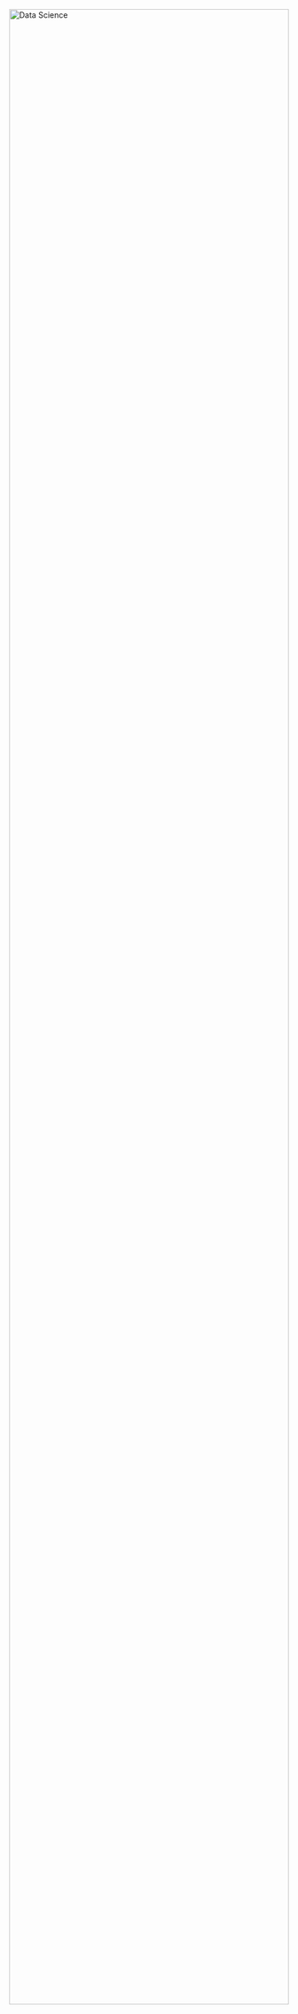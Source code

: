 <div style="display: flex; justify-content: center; align-items: center; height: 100vh;">
  <img src="https://assets-global.website-files.com/606907b169dcd481e8fd42c4/628fcc28ae967c5ccc32de0c_data-science.jpg" 
       alt="Data Science" 
       style="width: 100%; height: auto; max-height: 90vh; object-fit: cover;" />
</div>

<h2 align="left">Hi 👋! My name is Paulo Eduardo, I am a Data Scientist, graduated from the British School of Creative Arts and Technologies (EBAC), currently a Business Administration student at Esbam University Center, and also a Computer Science student at Martha Falcão Wyden.</h2>
</p>

<!-- Dropdown -->
<details>
  <summary>👨‍💻 More about me</summary>
  
 - 🌱 I am currently pursuing a degree in Business Administration at Esbam University Center and studying Computer Science (distance learning) at Martha Falcão Wyden. I have also completed a professional Data Science program at EBAC (British School of Creative Arts and Technologies).
I chose to study Computer Science to strengthen my technical foundation in technology, focusing on programming, algorithms, and data structures—essential skills for excelling in the data science field. The distance learning format gives me the flexibility to manage my studies without affecting my professional availability. I’m balancing this with my Business Administration degree, which is nearing completion (approximately 1.5 years remaining). I believe this education complements my data work by providing a strategic understanding of business, management, and finance—key elements for turning data into actionable insights.
Combining both areas has allowed me to develop a technical and analytical profile with a practical focus on delivering results and creating value through data analysis.
  
 - 🔭 I am seeking my first job opportunity in the field of Data Science and Data Analysis.
  </p>
  
 - 💬I am 22 years old and currently reside in Brazil. I have basic proficiency in Spanish and experience in Python, Data Analysis, Data Visualization, and Machine Learning. Additionally, I am a musician, which has endowed me with valuable skills such as keen pattern recognition, meticulous analysis, and a creative approach—aptitudes seamlessly intertwined with the realm of data science.
 - ⚡ In my leisure time, I enjoy playing football, indulging in video games, and playing the piano! 🎹 I am convinced that our individual interests not only enhance our understanding of the world but also play a fundamental role in tackling challenges.
</details>

<div align="center">
  <img src="https://github-readme-stats.vercel.app/api?username=Bruxteclas&theme=blue-green" alt="GitHub Stats" />
</div>

<!-- Portfolio -->
## Portfolio:

### 🤖 LLMs Engineering Projects
- [Legal Document Summarization with OpenAI](https://github.com/Bruxteclas/Resumo-de-Documentos-Juridicos-com-OpenAI) - Legal document summarization project using OpenAI LLM models.  
- [Gradio Chatbot Project](https://github.com/Bruxteclas/Gradio-ChatbotGradio) - An interactive chatbot developed with Gradio.  
- [Competitor Monitoring with LLMs and Gradio](https://github.com/Bruxteclas/Monitor-de-Concorrentes-com-LLMs-e-Gradio) - Competitor website monitoring using Gradio and LLMs.  
- [AI Assistant for Airline Company](https://github.com/Bruxteclas/Assistente-de-IA-para-Companhia-A-rea) - Virtual travel assistant.  


### 🌟 Machine Learning Projects
- [Personality Analysis with Machine Learning](https://github.com/Bruxteclas/Analise-de-Personalidade-com-Machine-Learning) - Personality study using machine learning.  
- [Brazilian E-commerce Data Analysis](https://github.com/Bruxteclas/Analise-do-Conjunto-de-Dados-de-E-commerce) - Brazilian e-commerce data analysis with ML.  
- [Disease Prediction with AutoGluon](https://github.com/Bruxteclas/diagnostico-inteligente) - Intelligent disease diagnosis using machine learning and Streamlit.  
- [Educational Analysis with Saeb](https://github.com/Bruxteclas/Projeto-de-Analise-Educacional/tree/main) - Educational performance analysis using linear regression.  

### 📊 Data Analysis Projects
- [Desafio House Rocket Company](https://github.com/Bruxteclas/Desafio-House-Rocket-Company) - House Rocket - Análise Imobiliária com Dados
- [CRM Analysis](https://github.com/Bruxteclas/CRM-Analysis) - Análise de Vendas e Performance Comercial com SQL no Databricks: `Foco em CRM`
- [Análise da taxa de Mortalidade Global](https://github.com/Bruxteclas/Analise-da-Taxa-de-Mortalidade-Global-Usando-AWS-e-SQL) Análise da Taxa de Mortalidade global usando AWS e SQL

### 🎨 Visualization & BI Projects
- [Projeto de Prática com Power BI](https://github.com/Bruxteclas/Dashboard-de-Analise-de-Trancamentos-de-Cursos) - Dashboard de Análise de Trancamentos de Cursos
- [Projeto realizado no SQL e EXCEL](https://github.com/Bruxteclas/Analise-de-Vendas-usando-SQL-e-Excel) - Análise de Vendas usando SQL e EXCEL
- [Dashboard Comercial](https://github.com/Bruxteclas/Dashboard-Comercial) - Dashboard Comercial desenvolvido no Power BI
- [Dashboard Consultoria Empresarial](https://github.com/Bruxteclas/Tomada-de-Decisao-com-Base-em-Dados--A-Transformacao-da-Gestao-Administrativa) - A transformação da Gestão Administrativa

### 🧑‍🎓 Academic Projects
- [Object-Oriented Programming with Coca-Cola Stock Data](https://github.com/Bruxteclas/Programacao-orientada-a-objeto-Acoes-da-coca-cola-) - Object-oriented analysis with stock data.    
- [Telemarketing Campaign Analysis](https://github.com/Bruxteclas/telemarketing) - Analysis of telemarketing campaigns.  
- [Probability Analysis with Pet Food Package Weight Data](https://github.com/Bruxteclas/Probabilidade-) - Probability analysis using pet food package weight data.   
- [Credit Risk Prediction](https://github.com/Bruxteclas/CreditRiskPrediction) - Credit risk model using machine learning.  
- [Credit Classification](https://github.com/Bruxteclas/Classificacao-de-credito) - Credit classification model.  
- [Delinquency Pattern Analysis on Credit Data](https://github.com/Bruxteclas/Analisando-Padroes-de-Inadimplencia-em-Dados-de-Credito) - Analysis of delinquency patterns.   
- [Regression Analysis](https://github.com/Bruxteclas/Analise-de-regressao) - Linear regression analysis.  
- [Credit Analysis with SQL and AWS](https://github.com/Bruxteclas/Analise-Credito-SQL-AWS) - Credit analysis using SQL and AWS.  
- [Data Analysis with PostgreSQL](https://github.com/Bruxteclas/Analise-de-dados-com-PostgreSQL) - Data analysis using PostgreSQL.  
- [Customer Satisfaction and Recommendation Analysis (NPS)](https://github.com/Bruxteclas/Recomendacao-e-NPS-BI) - Customer satisfaction and recommendation analysis in Power BI.  
- [Retail BI Visualization](https://github.com/Bruxteclas/Visualizacao-Varejo-BI) - Retail group sales analysis in Power BI.  
- [Market Research BI](https://github.com/Bruxteclas/Pesquisa-de-Mercado) - Market research analysis of soft drinks in Power BI.  
- [Vaccination Analysis BI](https://github.com/Bruxteclas/Analise-de-Vacinacao-do-Estado-de-PE) - Vaccination analysis for the state of Pernambuco.  


### 🔥Skills 
<!-- Skills: Programming Languages -->
Programming Languages:
<div align="left">
  <img src="https://cdn.jsdelivr.net/gh/devicons/devicon/icons/python/python-original.svg" height="30" alt="Python logo" />
</div>

<!-- PostgreSQL Badge -->
<img src="https://img.shields.io/badge/PostgreSQL-316192?style=for-the-badge&logo=postgresql&logoColor=white" height="30" alt="PostgreSQL badge" />


### 💻Tools and Frameworks

<div align="left">
  <img src="https://cdn.jsdelivr.net/gh/devicons/devicon/icons/jupyter/jupyter-original.svg" height="40" alt="jupyter logo"  />
  <img width="12" />
  <img src="https://cdn.jsdelivr.net/gh/devicons/devicon/icons/visualstudio/visualstudio-plain.svg" height="40" alt="visualstudio logo"  />
</a>
  <img src="https://img.shields.io/badge/GIT-E44C30?style=for-the-badge&logo=git&logoColor=white" height="35" alt="Git logo" />
  <img src="https://img.shields.io/badge/Amazon_AWS-232F3E?style=for-the-badge&logo=amazon-aws&logoColor=white" height="35" alt="Amazon AWS logo" />
  <img src="https://github.com/user-attachments/assets/26007508-a546-474d-9800-fd54d33ab9e8" height="40" alt="Power BI logo" />
  <img src="https://github.com/user-attachments/assets/11bf2753-234d-46e0-b818-0dc178c09a62" height="40" alt="Excel" />
  <img src="https://github.com/user-attachments/assets/c2260bca-32de-4874-aef4-57693560b262" height="55" alt="Spark" />
  
</div>



###

<div align="left">
  <a href="https://www.instagram.com/pauloteclas_?igshid=YzVkODRmOTdmMw==" target="_blank">
    <img src="https://img.shields.io/static/v1?message=Instagram&logo=instagram&label=&color=E4405F&logoColor=white&labelColor=&style=for-the-badge" height="35" alt="instagram logo"  />
  </a>
  <a href="@pauloteclas224@gmail.com" target="_blank">
    <img src="https://img.shields.io/static/v1?message=Gmail&logo=gmail&label=&color=D14836&logoColor=white&labelColor=&style=for-the-badge" height="35" alt="gmail logo"  />
  </a>
  <a href="https://www.linkedin.com/in/pauloteclas/" target="_blank">
    <img src="https://img.shields.io/static/v1?message=LinkedIn&logo=linkedin&label=&color=0077B5&logoColor=white&labelColor=&style=for-the-badge" height="35" alt="linkedin logo"  />
  </a>


###

<img align="right" height="150" src="https://media.giphy.com/media/RhMmGFlRGT1UtgGTaD/giphy.gif"  />


###

<div align="center">
  <img height="200" src="https://media.istockphoto.com/id/1325034866/pt/vetorial/data-analysis-vector-illustration-with-young-woman-sitting-in-front-of-big-computer.jpg?s=612x612&w=0&k=20&c=i7ZlYQA7TbuDvv3lr-IVtSKxNCFJng9hzSmVR4mp3UM="  />
</div>




###


